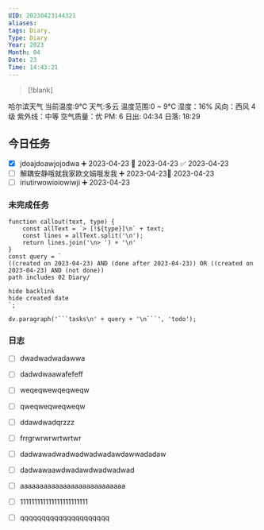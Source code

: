 ```yaml
---
UID: 20230423144321
aliases: 
tags: Diary,
Type: Diary
Year: 2023
Month: 04
Date: 23
Time: 14:43:21
---
```

>[!blank]
> 
哈尔滨天气
当前温度:9℃
天气:多云
温度范围:0 ~ 9℃
湿度：16%
风向：西风 4级
紫外线：中等
空气质量：优 PM: 6
日出: 04:34 日落: 18:29


## 今日任务

- [x] jdoajdoawjojodwa ➕ 2023-04-23 📅 2023-04-23 ✅ 2023-04-23
- [ ] 解耦安静哦就我家欧文娟哦发我 ➕ 2023-04-23📅 2023-04-23
- [ ] iriutirwowioiowiwji ➕ 2023-04-23

### 未完成任务

```dataviewjs
function callout(text, type) {
    const allText = `> [!${type}]\n` + text;
    const lines = allText.split('\n');
    return lines.join('\n> ') + '\n'
}
const query = `
((created on 2023-04-23) AND (done after 2023-04-23)) OR ((created on 2023-04-23) AND (not done))
path includes 02 Diary/

hide backlink
hide created date
`;

dv.paragraph('```tasks\n' + query + '\n```', 'todo');
```


### 日志


 

- [ ] dwadwadwadawwa
- [ ] dadwdwaawafefeff
- [ ] weqeqwewqeqweqw
- [ ] qweqweqweqweqw
- [ ] ddawdwadqrzzz
- [ ] frrgrwrwrwrtwrtwr
- [ ] dadwawadwadwadwadwadawdawwadadaw
- [ ] dadwawaawdwadawdwadwadwad
- [ ] aaaaaaaaaaaaaaaaaaaaaaaaaaa
- [ ] 111111111111111111111111
- [ ] qqqqqqqqqqqqqqqqqqqqq

